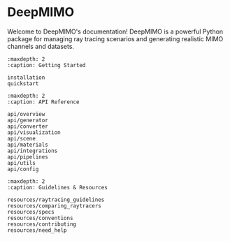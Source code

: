 # DeepMIMO

Welcome to DeepMIMO's documentation! DeepMIMO is a powerful Python package for managing ray tracing scenarios and generating realistic MIMO channels and datasets.

```{toctree}
:maxdepth: 2
:caption: Getting Started

installation
quickstart
```

```{toctree}
:maxdepth: 2
:caption: API Reference

api/overview
api/generator
api/converter
api/visualization
api/scene
api/materials
api/integrations
api/pipelines
api/utils
api/config
```

```{toctree}
:maxdepth: 2
:caption: Guidelines & Resources

resources/raytracing_guidelines
resources/comparing_raytracers
resources/specs
resources/conventions
resources/contributing
resources/need_help
```
